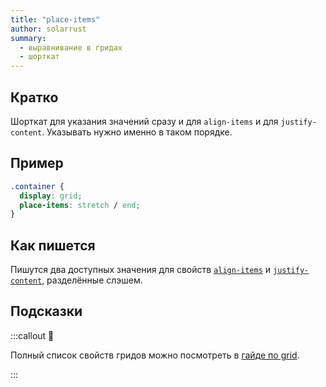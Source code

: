 ```yaml
---
title: "place-items"
author: solarrust
summary:
  - выравнивание в гридах
  - шорткат
---
```


## Кратко

Шорткат для указания значений сразу и для `align-items` и для `justify-content`. Указывать нужно именно в таком порядке.

## Пример

```css
.container {
  display: grid;
  place-items: stretch / end;
}
```

## Как пишется

Пишутся два доступных значения для свойств [`align-items`](/css/doka/align-items) и [`justify-content`](/css/doka/justify-content), разделённые слэшем.

## Подсказки

:::callout 📝

Полный список свойств гридов можно посмотреть в [гайде по grid](/css/articles/grid-guide/).

:::
